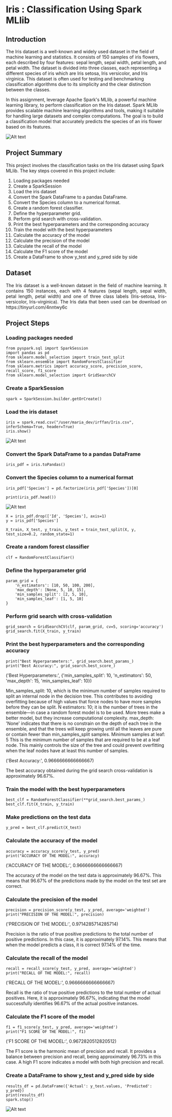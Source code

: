 # Iris : Classification Using Spark MLlib
## Introduction 

The Iris dataset is a well-known and widely used dataset in the field of machine learning and statistics. It consists of 150 samples of iris flowers, each described by four features: sepal length, sepal width, petal length, and petal width. The dataset is divided into three classes, each representing a different species of iris which are Iris setosa, Iris versicolor, and Iris virginica. This dataset is often used for testing and benchmarking classification algorithms due to its simplicity and the clear distinction between the classes.

In this assignment, leverage Apache Spark's MLlib, a powerful machine learning library, to perform classification on the Iris dataset. Spark MLlib provides scalable machine learning algorithms and tools, making it suitable for handling large datasets and complex computations. The goal is to build a classification model that accurately predicts the species of an iris flower based on its features.


![Alt text](https://github.com/irffanhaziq/DataManagementAssignment3/blob/main/flower-76336_640%20(1).jpg)
## Project Summary

This project involves the classification tasks on the Iris dataset using Spark MLlib. The key steps covered in this project include:

1.  Loading packages needed
2.  Create a SparkSession
3.  Load the iris dataset
4.  Convert the Spark DataFrame to a pandas DataFrame.
5.  Convert the Species column to a numerical format.
6.  Create a random forest classifier.
7.  Define the hyperparameter grid.
8.  Perform grid search with cross-validation.
9.  Print the best hyperparameters and the corresponding accuracy
10.  Train the model with the best hyperparameters
11.  Calculate the accuracy of the model
12.  Calculate the precision of the model
13.  Calculate the recall of the model
14.  Calculate the F1 score of the model
15.  Create a DataFrame to show y_test and y_pred side by side

## Dataset
<div style="text-align: justify">
The Iris dataset is a well-known dataset in the field of machine learning. It contains 150 instances, each with 4 features (sepal length, sepal width, petal length, petal width) and one of three class labels (Iris-setosa, Iris-versicolor, Iris-virginica). The Iris data that been used can be download on https://tinyurl.com/4nntwy6c
</div>

## Project Steps
### Loading packages needed
```
from pyspark.sql import SparkSession
import pandas as pd
from sklearn.model_selection import train_test_split
from sklearn.ensemble import RandomForestClassifier
from sklearn.metrics import accuracy_score, precision_score, recall_score, f1_score
from sklearn.model_selection import GridSearchCV
```
### Create a SparkSession
```
spark = SparkSession.builder.getOrCreate()
```
### Load the iris dataset
```
iris = spark.read.csv("/user/maria_dev/irffan/Iris.csv", inferSchema=True, header=True)
iris.show()
```
![Alt text](https://github.com/irffanhaziq/DataManagementAssignment3/blob/main/Screenshot%202024-06-13%20115550.png)
### Convert the Spark DataFrame to a pandas DataFrame
```
iris_pdf = iris.toPandas()
```

### Convert the Species column to a numerical format
```
iris_pdf['Species'] = pd.factorize(iris_pdf['Species'])[0]

print(iris_pdf.head())
```
![Alt text](https://github.com/irffanhaziq/DataManagementAssignment3/blob/main/Screenshot%202024-06-13%20t115550.png)
```
X = iris_pdf.drop(['Id', 'Species'], axis=1)
y = iris_pdf['Species']

X_train, X_test, y_train, y_test = train_test_split(X, y, test_size=0.2, random_state=1)
```

### Create a random forest classifier
```
clf = RandomForestClassifier()
```

### Define the hyperparameter grid
```
param_grid = {
    'n_estimators': [10, 50, 100, 200],
    'max_depth': [None, 5, 10, 15],
    'min_samples_split': [2, 5, 10],
    'min_samples_leaf': [1, 5, 10]
}
```

### Perform grid search with cross-validation
```
grid_search = GridSearchCV(clf, param_grid, cv=5, scoring='accuracy')
grid_search.fit(X_train, y_train)
```

### Print the best hyperparameters and the corresponding accuracy
```
print("Best Hyperparameters:", grid_search.best_params_)
print("Best Accuracy:", grid_search.best_score_)
```
('Best Hyperparameters:', {'min_samples_split': 10, 'n_estimators': 50, 'max_depth': 15, 'min_samples_leaf': 10})

Min_samples_split: 10, which is the minimum number of samples required to split an internal node in the decision tree. This contributes to avoiding overfitting because of high values that force nodes to have more samples before they can be split. N estimators: 10; it is the number of trees in the ensemble—in case a random forest model is to be used. More trees make a better model, but they increase computational complexity. max_depth: 'None' indicates that there is no constrain on the depth of each tree in the ensemble, and that the trees will keep growing until all the leaves are pure or contain fewer than min_samples_split samples. Minimum samples at leaf: 5 This is the minimum number of samples that are required to be at a leaf node. This mainly controls the size of the tree and could prevent overfitting when the leaf nodes have at least this number of samples.

('Best Accuracy:', 0.9666666666666667)

The best accuracy obtained during the grid search cross-validation is approximately 96.67%.

### Train the model with the best hyperparameters
```
best_clf = RandomForestClassifier(**grid_search.best_params_)
best_clf.fit(X_train, y_train)
```

### Make predictions on the test data
```
y_pred = best_clf.predict(X_test)
```

### Calculate the accuracy of the model
```
accuracy = accuracy_score(y_test, y_pred)
print("ACCURACY OF THE MODEL:", accuracy)
```
('ACCURACY OF THE MODEL:', 0.9666666666666667)

The accuracy of the model on the test data is approximately 96.67%. This means that 96.67% of the predictions made by the model on the test set are correct.
### Calculate the precision of the model
```
precision = precision_score(y_test, y_pred, average='weighted')
print("PRECISION OF THE MODEL:", precision)
```
('PRECISION OF THE MODEL:', 0.9714285714285714)

Precision is the ratio of true positive predictions to the total number of positive predictions. In this case, it is approximately 97.14%. This means that when the model predicts a class, it is correct 97.14% of the time.

### Calculate the recall of the model
```
recall = recall_score(y_test, y_pred, average='weighted')
print("RECALL OF THE MODEL:", recall)
```
('RECALL OF THE MODEL:', 0.9666666666666667)

Recall is the ratio of true positive predictions to the total number of actual positives. Here, it is approximately 96.67%, indicating that the model successfully identifies 96.67% of the actual positive instances.

### Calculate the F1 score of the model
```
f1 = f1_score(y_test, y_pred, average='weighted')
print("F1 SCORE OF THE MODEL:", f1)
```
('F1 SCORE OF THE MODEL:', 0.9672820512820512)

The F1 score is the harmonic mean of precision and recall. It provides a balance between precision and recall, being approximately 96.73% in this case. A high F1 score indicates a model with both high precision and recall.

### Create a DataFrame to show y_test and y_pred side by side
```
results_df = pd.DataFrame({'Actual': y_test.values, 'Predicted': y_pred})
print(results_df)
spark.stop()
```
![Alt text](https://github.com/irffanhaziq/DataManagementAssignment3/blob/main/Screenshot%202024-06-13%20150917.png)

